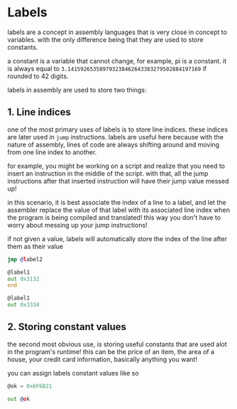 ﻿# Labels
labels are a concept in assembly languages that is very close in concept to variables. 
with the only difference being that they are used to store constants.

a constant is a variable that cannot change, for example, pi is a constant. it is 
always equal to `3.141592653589793238462643383279502884197169` if rounded to 42
digits.

labels in assembly are used to store two things:

## 1. Line indices
one of the most primary uses of labels is to store line indices. these indices
are later used in `jump` instructions. labels are useful here because with the 
nature of assembly, lines of code are always shifting around and moving from 
one line index to another.

for example, you might be working on a script and realize that you need to insert
an instruction in the middle of the script. with that, all the jump instructions
after that inserted instruction will have their jump value messed up!

in this scenario, it is best associate the index of a line to a label, and let the
assembler replace the value of that label with its associated line index when the
program is being compiled and translated! this way you don't have to worry about 
messing up your jump instructions!

if not given a value, labels will automatically store the index of the line after
them as their value

```asm
jmp @label2

@label1
out 0x3132
end

@label1
out 0x3334
```

## 2. Storing constant values
the second most obvious use, is storing useful constants that are used alot in
the program's runtime! this can be the price of an item, the area of a house,
your credit card information, basically anything you want!

you can assign labels constant values like so

```asm
@ok = 0x6F6B21

out @ok
```